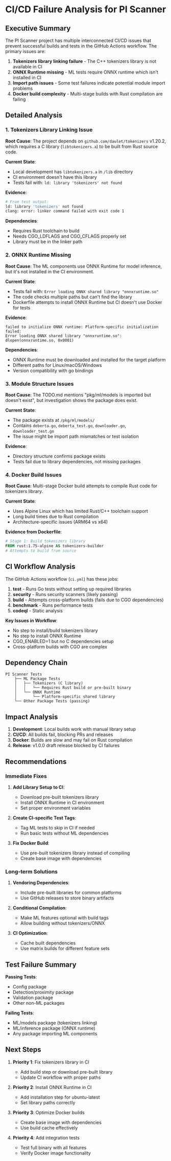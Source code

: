 # CI/CD Failure Analysis for PI Scanner

## Executive Summary

The PI Scanner project has multiple interconnected CI/CD issues that prevent successful builds and tests in the GitHub Actions workflow. The primary issues are:

1. **Tokenizers library linking failure** - The C++ tokenizers library is not available in CI
2. **ONNX Runtime missing** - ML tests require ONNX runtime which isn't installed in CI
3. **Import path issues** - Some test failures indicate potential module import problems
4. **Docker build complexity** - Multi-stage builds with Rust compilation are failing

## Detailed Analysis

### 1. Tokenizers Library Linking Issue

**Root Cause**: The project depends on `github.com/daulet/tokenizers` v1.20.2, which requires a C library (`libtokenizers.a`) to be built from Rust source code.

**Current State**:
- Local development has `libtokenizers.a` in `/lib` directory
- CI environment doesn't have this library
- Tests fail with: `ld: library 'tokenizers' not found`

**Evidence**:
```bash
# From test output:
ld: library 'tokenizers' not found
clang: error: linker command failed with exit code 1
```

**Dependencies**:
- Requires Rust toolchain to build
- Needs CGO_LDFLAGS and CGO_CFLAGS properly set
- Library must be in the linker path

### 2. ONNX Runtime Missing

**Root Cause**: The ML components use ONNX Runtime for model inference, but it's not installed in the CI environment.

**Current State**:
- Tests fail with: `Error loading ONNX shared library "onnxruntime.so"`
- The code checks multiple paths but can't find the library
- Dockerfile attempts to install ONNX Runtime but CI doesn't use Docker for tests

**Evidence**:
```
failed to initialize ONNX runtime: Platform-specific initialization failed: 
Error loading ONNX shared library "onnxruntime.so": dlopen(onnxruntime.so, 0x0001)
```

**Dependencies**:
- ONNX Runtime must be downloaded and installed for the target platform
- Different paths for Linux/macOS/Windows
- Version compatibility with go bindings

### 3. Module Structure Issues

**Root Cause**: The TODO.md mentions "pkg/ml/models is imported but doesn't exist", but investigation shows the package does exist.

**Current State**:
- The package exists at `/pkg/ml/models/`
- Contains `deberta.go`, `deberta_test.go`, `downloader.go`, `downloader_test.go`
- The issue might be import path mismatches or test isolation

**Evidence**:
- Directory structure confirms package exists
- Tests fail due to library dependencies, not missing packages

### 4. Docker Build Issues

**Root Cause**: Multi-stage Docker build attempts to compile Rust code for tokenizers library.

**Current State**:
- Uses Alpine Linux which has limited Rust/C++ toolchain support
- Long build times due to Rust compilation
- Architecture-specific issues (ARM64 vs x64)

**Evidence from Dockerfile**:
```dockerfile
# Stage 1: Build tokenizers library
FROM rust:1.75-alpine AS tokenizers-builder
# Attempts to build from source
```

## CI Workflow Analysis

The GitHub Actions workflow (`ci.yml`) has these jobs:

1. **test** - Runs Go tests without setting up required libraries
2. **security** - Runs security scanners (likely passing)
3. **build** - Attempts cross-platform builds (fails due to CGO dependencies)
4. **benchmark** - Runs performance tests
5. **codeql** - Static analysis

**Key Issues in Workflow**:
- No step to install/build tokenizers library
- No step to install ONNX Runtime
- CGO_ENABLED=1 but no C dependencies setup
- Cross-platform builds with CGO are complex

## Dependency Chain

```
PI Scanner Tests
    ├── ML Package Tests
    │   ├── Tokenizers (C library)
    │   │   └── Requires Rust build or pre-built binary
    │   └── ONNX Runtime
    │       └── Platform-specific shared library
    └── Other Package Tests (passing)
```

## Impact Analysis

1. **Development**: Local builds work with manual library setup
2. **CI/CD**: All builds fail, blocking PRs and releases
3. **Docker**: Builds are slow and may fail on Rust compilation
4. **Release**: v1.0.0 draft release blocked by CI failures

## Recommendations

### Immediate Fixes

1. **Add Library Setup to CI**:
   - Download pre-built tokenizers library
   - Install ONNX Runtime in CI environment
   - Set proper environment variables

2. **Create CI-specific Test Tags**:
   - Tag ML tests to skip in CI if needed
   - Run basic tests without ML dependencies

3. **Fix Docker Build**:
   - Use pre-built tokenizers library instead of compiling
   - Create base image with dependencies

### Long-term Solutions

1. **Vendoring Dependencies**:
   - Include pre-built libraries for common platforms
   - Use GitHub releases to store binary artifacts

2. **Conditional Compilation**:
   - Make ML features optional with build tags
   - Allow building without tokenizers/ONNX

3. **CI Optimization**:
   - Cache built dependencies
   - Use matrix builds for different feature sets

## Test Failure Summary

**Passing Tests**:
- Config package
- Detection/proximity package  
- Validation package
- Other non-ML packages

**Failing Tests**:
- ML/models package (tokenizers linking)
- ML/inference package (ONNX runtime)
- Any package importing ML components

## Next Steps

1. **Priority 1**: Fix tokenizers library in CI
   - Add build step or download pre-built library
   - Update CI workflow with proper paths

2. **Priority 2**: Install ONNX Runtime in CI
   - Add installation step for ubuntu-latest
   - Set library paths correctly

3. **Priority 3**: Optimize Docker builds
   - Create base image with dependencies
   - Use build cache effectively

4. **Priority 4**: Add integration tests
   - Test full binary with all features
   - Verify Docker image functionality